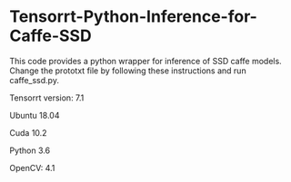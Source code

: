 # Tensorrt-Python-Inference-for-Caffe-SSD

This code provides a python wrapper for inference of SSD caffe models. Change the prototxt file by following these instructions and run caffe_ssd.py.

Tensorrt version: 7.1

Ubuntu 18.04

Cuda 10.2

Python 3.6

OpenCV: 4.1
